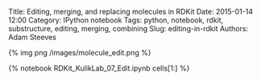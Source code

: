 Title: Editing, merging, and replacing molecules in RDKit
Date: 2015-01-14 12:00
Category: IPython notebook
Tags: python, notebook, rdkit, substructure, editing, merging, combining
Slug: editing-in-rdkit
Authors: Adam Steeves

{% img png /images/molecule_edit.png %}


{% notebook RDKit_KulikLab_07_Edit.ipynb cells[1:] %}


